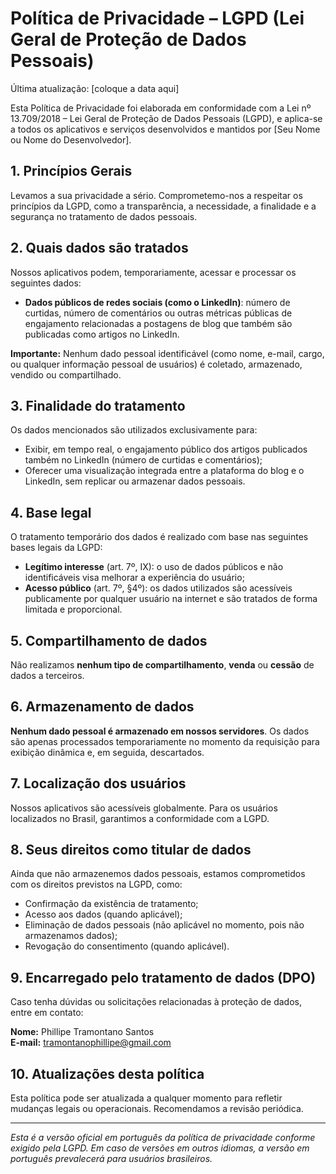 # Política de Privacidade – LGPD (Lei Geral de Proteção de Dados Pessoais)

Última atualização: [coloque a data aqui]

Esta Política de Privacidade foi elaborada em conformidade com a Lei nº 13.709/2018 – Lei Geral de Proteção de Dados Pessoais (LGPD), e aplica-se a todos os aplicativos e serviços desenvolvidos e mantidos por [Seu Nome ou Nome do Desenvolvedor].

## 1. Princípios Gerais

Levamos a sua privacidade a sério. Comprometemo-nos a respeitar os princípios da LGPD, como a transparência, a necessidade, a finalidade e a segurança no tratamento de dados pessoais.

## 2. Quais dados são tratados

Nossos aplicativos podem, temporariamente, acessar e processar os seguintes dados:

- **Dados públicos de redes sociais (como o LinkedIn)**: número de curtidas, número de comentários ou outras métricas públicas de engajamento relacionadas a postagens de blog que também são publicadas como artigos no LinkedIn.

**Importante:** Nenhum dado pessoal identificável (como nome, e-mail, cargo, ou qualquer informação pessoal de usuários) é coletado, armazenado, vendido ou compartilhado.

## 3. Finalidade do tratamento

Os dados mencionados são utilizados exclusivamente para:

- Exibir, em tempo real, o engajamento público dos artigos publicados também no LinkedIn (número de curtidas e comentários);
- Oferecer uma visualização integrada entre a plataforma do blog e o LinkedIn, sem replicar ou armazenar dados pessoais.

## 4. Base legal

O tratamento temporário dos dados é realizado com base nas seguintes bases legais da LGPD:

- **Legítimo interesse** (art. 7º, IX): o uso de dados públicos e não identificáveis visa melhorar a experiência do usuário;
- **Acesso público** (art. 7º, §4º): os dados utilizados são acessíveis publicamente por qualquer usuário na internet e são tratados de forma limitada e proporcional.

## 5. Compartilhamento de dados

Não realizamos **nenhum tipo de compartilhamento**, **venda** ou **cessão** de dados a terceiros.

## 6. Armazenamento de dados

**Nenhum dado pessoal é armazenado em nossos servidores**. Os dados são apenas processados temporariamente no momento da requisição para exibição dinâmica e, em seguida, descartados.

## 7. Localização dos usuários

Nossos aplicativos são acessíveis globalmente. Para os usuários localizados no Brasil, garantimos a conformidade com a LGPD.

## 8. Seus direitos como titular de dados

Ainda que não armazenemos dados pessoais, estamos comprometidos com os direitos previstos na LGPD, como:

- Confirmação da existência de tratamento;
- Acesso aos dados (quando aplicável);
- Eliminação de dados pessoais (não aplicável no momento, pois não armazenamos dados);
- Revogação do consentimento (quando aplicável).

## 9. Encarregado pelo tratamento de dados (DPO)

Caso tenha dúvidas ou solicitações relacionadas à proteção de dados, entre em contato:

**Nome:** Phillipe Tramontano Santos  
**E-mail:** tramontanophillipe@gmail.com

## 10. Atualizações desta política

Esta política pode ser atualizada a qualquer momento para refletir mudanças legais ou operacionais. Recomendamos a revisão periódica.

---

*Esta é a versão oficial em português da política de privacidade conforme exigido pela LGPD. Em caso de versões em outros idiomas, a versão em português prevalecerá para usuários brasileiros.*
